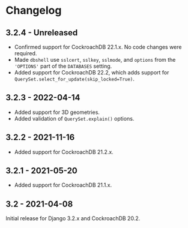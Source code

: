 # Changelog

## 3.2.4 - Unreleased

- Confirmed support for CockroachDB 22.1.x. No code changes were required.
- Made `dbshell` use `sslcert`, `sslkey`, `sslmode`, and `options` from the
  `'OPTIONS'` part of the `DATABASES` setting.
- Added support for CockroachDB 22.2, which adds support for
  `QuerySet.select_for_update(skip_locked=True)`.

## 3.2.3 - 2022-04-14

- Added support for 3D geometries.
- Added validation of `QuerySet.explain()` options.

## 3.2.2 - 2021-11-16

- Added support for CockroachDB 21.2.x.

## 3.2.1 - 2021-05-20

- Added support for CockroachDB 21.1.x.

## 3.2 - 2021-04-08

Initial release for Django 3.2.x and CockroachDB 20.2.
